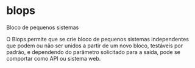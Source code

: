 # blops
Bloco de pequenos sistemas

O Blops permite que se crie bloco de pequenos sistemas independentes que podem ou não ser unidos a partir de um novo bloco, testáveis por padrão, e dependendo do parâmetro solicitado para a saída, pode se comportar como API ou sistema web.
